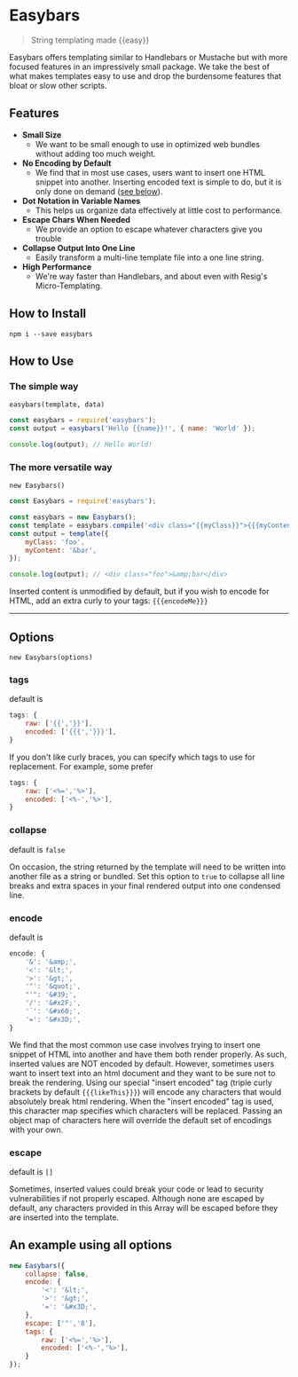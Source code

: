 # Easybars

> String templating made {{easy}}

Easybars offers templating similar to Handlebars or Mustache but with more focused features in an impressively small package. We take the best of what makes templates easy to use and drop the burdensome features that bloat or slow other scripts.

## Features

* **Small Size**
   * We want to be small enough to use in optimized web bundles without adding too much weight.
* **No Encoding by Default**
   * We find that in most use cases, users want to insert one HTML snippet into another. Inserting encoded text is simple to do, but it is only done on demand ([see below](#encode)).
* **Dot Notation in Variable Names**
   * This helps us organize data effectively at little cost to performance.
* **Escape Chars When Needed**
   * We provide an option to escape whatever characters give you trouble
* **Collapse Output Into One Line**
   * Easily transform a multi-line template file into a one line string.
* **High Performance**
   * We're way faster than Handlebars, and about even with Resig's Micro-Templating.

## How to Install
```
npm i --save easybars
```

## How to Use

### The simple way
`easybars(template, data)`
```js
const easybars = require('easybars');
const output = easybars('Hello {{name}}!', { name: 'World' });

console.log(output); // Hello World!
```

### The more versatile way
`new Easybars()`
```js
const Easybars = require('easybars');

const easybars = new Easybars();
const template = easybars.compile('<div class="{{myClass}}">{{{myContent}}}</div>');
const output = template({
    myClass: 'foo',
    myContent: '&bar',
});

console.log(output); // <div class="foo">&amp;bar</div>
```

Inserted content is unmodified by default, but if you wish to encode for HTML, add an extra curly to your tags: `{{{encodeMe}}}`

---

## Options

`new Easybars(options)`

### tags

default is
```js
tags: {
    raw: ['{{','}}'],
    encoded: ['{{{','}}}'],
}
```

If you don't like curly braces, you can specify which tags to use for replacement. For example, some prefer
```js
tags: {
    raw: ['<%=','%>'],
    encoded: ['<%-','%>'],
}
```

### collapse

default is `false`

On occasion, the string returned by the template will need to be written into another file as a string or bundled. Set this option to `true` to collapse all line breaks and extra spaces in your final rendered output into one condensed line.

### encode

default is
```js
encode: {
    '&': '&amp;',
    '<': '&lt;',
    '>': '&gt;',
    '"': '&quot;',
    "'": '&#39;',
    '/': '&#x2F;',
    '`': '&#x60;',
    '=': '&#x3D;',
}
```
We find that the most common use case involves trying to insert one snippet of HTML into another and have them both render properly. As such, inserted values are NOT encoded by default. However, sometimes users want to insert text into an html document and they want to be sure not to break the rendering. Using our special "insert encoded" tag (triple curly brackets by default `{{{likeThis}}}`) will encode any characters that would absolutely break html rendering. When the "insert encoded" tag is used, this character map specifies which characters will be replaced. Passing an object map of characters here will override the default set of encodings with your own.

### escape

default is `[]`

Sometimes, inserted values could break your code or lead to security vulnerabilities if not properly escaped. Although none are escaped by default, any characters provided in this Array will be escaped before they are inserted into the template.

## An example using all options
```js
new Easybars({
    collapse: false,
    encode: {
        '<': '&lt;',
        '>': '&gt;',
        '=': '&#x3D;',
    },
    escape: ['"','8'],
    tags: {
        raw: ['<%=','%>'],
        encoded: ['<%-','%>'],
    }
});
```
